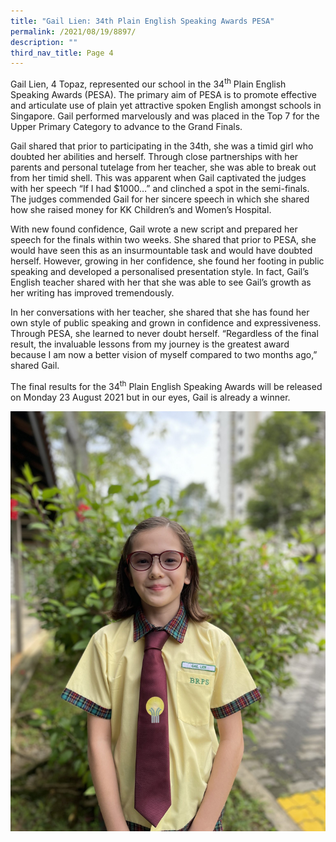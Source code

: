 ```yaml
---
title: "Gail Lien: 34th Plain English Speaking Awards PESA"
permalink: /2021/08/19/8897/
description: ""
third_nav_title: Page 4
---
```

<p>Gail Lien, 4 Topaz, represented our school in the 34<sup>th</sup>&nbsp;Plain English Speaking Awards (PESA). The primary aim of PESA is to promote effective and articulate use of plain yet attractive spoken English amongst schools in Singapore. Gail performed marvelously and was placed in the Top 7 for the Upper Primary Category to advance to the Grand Finals.</p>
<p>Gail shared that prior to participating in the 34th, she was a timid girl who doubted her abilities and herself. Through close partnerships with her parents and personal tutelage from her teacher, she was able to break out from her timid shell. This was apparent when Gail captivated the judges with her speech &ldquo;If I had $1000&hellip;&rdquo; and clinched a spot in the semi-finals. The judges commended Gail for her sincere speech in which she shared how she raised money for KK Children&rsquo;s and Women&rsquo;s Hospital.</p>
<p>With new found confidence, Gail wrote a new script and prepared her speech for the finals within two weeks. She shared that prior to PESA, she would have seen this as an insurmountable task and would have doubted herself. However, growing in her confidence, she found her footing in public speaking and developed a personalised presentation style. In fact, Gail&rsquo;s English teacher shared with her that she was able to see Gail&rsquo;s growth as her writing has improved tremendously.</p>
<p>In her conversations with her teacher, she shared that she has found her own style of public speaking and grown in confidence and expressiveness. Through PESA, she learned to never doubt herself. &ldquo;Regardless of the final result, the invaluable lessons from my journey is the greatest award because I am now a better vision of myself compared to two months ago,&rdquo; shared Gail.</p>
<p>The final results for the 34<sup>th</sup>&nbsp;Plain English Speaking Awards will be released on Monday 23 August 2021 but in our eyes, Gail is already a winner.</p>

![](/images/IMG_7086-1536x2048.jpeg)